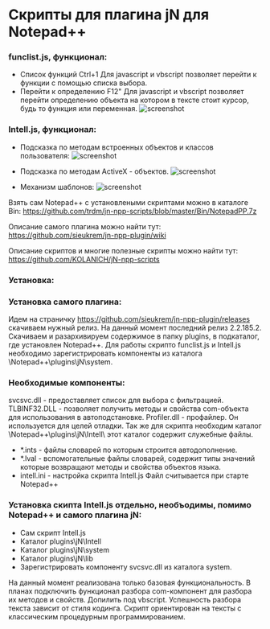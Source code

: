 # Скрипты для плагина jN для Notepad++

### funclist.js, функционал:
- Список функций Ctrl+1
	Для javascript и vbscript позволяет перейти к функции с помощью списка выбора.
- Перейти к определению F12" 
	Для javascript и vbscript позволяет перейти определению объекта на котором в тексте стоит курсор, 
	будь то функция или переменная.
![screenshot](https://github.com/trdm/jn-npp-scripts/blob/master/Doc/exam20180119_2.gif)

### Intell.js,  функционал:

- Подсказка по методам встроенных объектов и классов пользователя:
![screenshot](https://github.com/trdm/jn-npp-scripts/blob/master/Doc/Intel_2.gif)

- Подсказка по методам ActiveX - объектов.
![screenshot](https://github.com/trdm/jn-npp-scripts/blob/master/Doc/Intel_4.gif)

- Механизм шаблонов:
![screenshot](https://github.com/trdm/jn-npp-scripts/blob/master/Doc/Intel_6T3.gif)

Взять сам Notepad++ c установлеными скриптами можно в каталоге Bin: https://github.com/trdm/jn-npp-scripts/blob/master/Bin/NotepadPP.7z

Описание самого плагина можно найти тут: https://github.com/sieukrem/jn-npp-plugin/wiki

Описание скриптов и многие полезные скрипты можно найти тут: https://github.com/KOLANICH/jN-npp-scripts

### Установка:
### Установка самого плагина:
Идем на страничку https://github.com/sieukrem/jn-npp-plugin/releases скачиваем нужный релиз.
На данный момент последний релиз 2.2.185.2. Скачиваем и разархивируем содержимое в папку plugins, 
в подкаталог, где установлен Notepad++. Для работы скрипто funclist.js и Intell.js необходимо зарегистрировать 
компоненты из каталога \Notepad++\plugins\jN\system\.
### Необходимые компоненты:
svcsvc.dll - предоставляет список для выбора с фильтрацией.
TLBINF32.DLL - позволяет получить методы и свойства com-объекта для использования в автоподстановке.
Profiler.dll - профайлер. Он используется для целей отладки.
Так же для скрипта необходим каталог \Notepad++\plugins\jN\Intell\ этот каталог содержит служебные файлы.
- *.ints - файлы словарей по которым строится автодополнение.
- *.lval - вспомогательные файлы словарей, содержит типы значений которые возвращают методы и свойства объектов языка.
- intell.ini - настройка скрипта Intell.js Файл считывается при старте Notepad++ 

### Установка скипта Intell.js отдельно, необъодимы, помимо Notepad++ и самого плагина jN:
- Сам скрипт Intell.js
- Каталог plugins\jN\Intell
- Каталог plugins\jN\system
- Каталог plugins\jN\lib
- Зарегистрировать компоненту svcsvc.dll из каталога system.


На данный момент реализована только базовая функциональность. 
В планах подключить функционал разбора com-компонент для разбора их методов и свойств. Допилить под vbscript.
Успешность разбора текста зависит от стиля кодинга. Скрипт ориентирован на тексты с классическим процедурным 
программированием.

